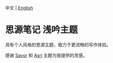 中文 | [English](https://github.com/TCOTC/Whisper/blob/main/README.md)

# 思源笔记 浅吟主题

具有个人风格的思源主题，致力于更流畅的写作体验。

感谢 [Savor](https://github.com/royc01/notion-theme) 和 [Asri](https://github.com/mustakshif/Asri) 主题为我提供的灵感。